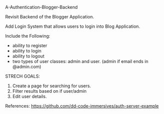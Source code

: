 A-Authentication-Blogger-Backend

Revisit Backend of the Blogger Application.

Add Login System that allows users to login into Blog Application.

Include the Following:
- ability to register
- ability to login
- ability to logout
- two types of user classes: admin and user.
(admin if email ends in @admin.com)

STRECH GOALS:
1. Create a page for searching for users.
2. Filter results based on if user/admin
3. Edit user details.

References:
https://github.com/dd-code-immersives/auth-server-example